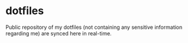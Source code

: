 # dotfiles

Public repository of my dotfiles (not containing any sensitive information regarding me) are synced here in real-time.
